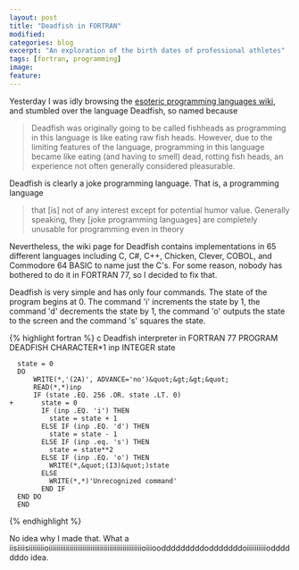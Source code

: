 ```yaml
---
layout: post
title: "Deadfish in FORTRAN"
modified:
categories: blog
excerpt: "An exploration of the birth dates of professional athletes"
tags: [fortran, programming]
image:
feature:
---
```


Yesterday I was idly browsing the [esoteric programming languages wiki](https://esolangs.org/wiki/Main_Page), and stumbled over the language Deadfish, so named because

> Deadfish was originally going to be called fishheads as programming in this language is like eating raw fish heads. However, due to the limiting features of the language, programming in this language became like eating (and having to smell) dead, rotting fish heads, an experience not often generally considered pleasurable.

Deadfish is clearly a joke programming language.  That is, a programming language

> that [is] not of any interest except for potential humor value. Generally speaking, they [joke programming languages] are completely unusable for programming even in theory

Nevertheless, the wiki page for Deadfish contains implementations in 65 different languages including C, C#, C++, Chicken, Clever, COBOL, and Commodore 64 BASIC to name just the C's.  For some reason, nobody has bothered to do it in FORTRAN 77, so I decided to fix that.

Deadfish is very simple and has only four commands.  The state of the program begins at 0.  The command 'i' increments the state by 1, the command 'd' decrements the state by 1, the command 'o' outputs the state to the screen and the command 's' squares the state.

{% highlight fortran %}
c Deadfish interpreter in FORTRAN 77
      PROGRAM DEADFISH
      CHARACTER*1 inp
      INTEGER state

      state = 0
      DO
          WRITE(*,'(2A)', ADVANCE='no')&quot;&gt;&gt;&quot;
          READ(*,*)inp
          IF (state .EQ. 256 .OR. state .LT. 0)
    +       state = 0
            IF (inp .EQ. 'i') THEN
              state = state + 1
            ELSE IF (inp .EQ. 'd') THEN
              state = state - 1
            ELSE IF (inp .eq. 's') THEN
              state = state**2
            ELSE IF (inp .EQ. 'o') THEN
              WRITE(*,&quot;(I3)&quot;)state
            ELSE
              WRITE(*,*)'Unrecognized command'
            END IF
      END DO
      END
{% endhighlight %}

No idea why I made that.  What a  iisiiiisiiiiiiiioiiiiiiiiiiiiiiiiiiiiiiiiiiiiiiiiiiiiiiiiiiiiiiiiioiiioodddddddddodddddddoiiiiiiiiiiodddddddo idea.
